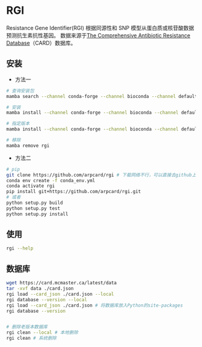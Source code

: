 # RGI 
Resistance Gene Identifier(RGI) 根据同源性和 SNP 模型从蛋白质或核苷酸数据预测抗生素抗性基因。
数据来源于[The Comprehensive Antibiotic Resistance Database](https://card.mcmaster.ca/)（CARD）数据库。


## 安装
- 方法一
```bash
# 查询安装包
mamba search --channel conda-forge --channel bioconda --channel defaults rgi

# 安装
mamba install --channel conda-forge --channel bioconda --channel defaults rgi

# 指定版本
mamba install --channel conda-forge --channel bioconda --channel defaults rgi=6.0.3

# 移除
mamba remove rgi
```

- 方法二
```bash 
# pip
git clone https://github.com/arpcard/rgi # 下载网络不行，可以直接去github上下载安装包
conda env create -f conda_env.yml
conda activate rgi
pip install git+https://github.com/arpcard/rgi.git
# 或者
python setup.py build
python setup.py test
python setup.py install

```

## 使用

```bash
rgi --help

```

## 数据库

```bash
wget https://card.mcmaster.ca/latest/data
tar -xvf data ./card.json
rgi load --card_json ./card.json --local
rgi database --version --local
rgi load --card_json ./card.json # 将数据库放入Python的site-packages
rgi database --version


# 删除老版本数据库
rgi clean --local # 本地删除
rgi clean # 系统删除
```
